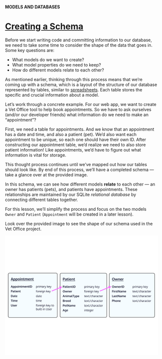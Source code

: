#### MODELS AND DATABASES

# [Creating a Schema](https://www.codecademy.com/paths/build-python-web-apps-with-django/tracks/data-in-django/modules/django-models-and-databases/lessons/django-models-and-databases/exercises/creating-a-schema)

Before we start writing code and committing information to our database, we need to take some time to consider the shape of the data that goes in. 
Some key questions are:
* What models do we want to create?
* What model properties do we need to keep?
* How do different models relate to each other?

As mentioned earlier, thinking through this process means that we’re coming up with a schema, which is a layout of the structure of our database represented by tables, 
similar to [spreadsheets](https://en.wikipedia.org/wiki/Spreadsheet#Usage). 
Each table stores the specific and crucial information about a model.

Let’s work through a concrete example. 
For our web app, we want to create a Vet Office tool to help book appointments. 
So we have to ask ourselves (and/or our developer friends) what information do we need to make an “appointment”?

First, we need a table for appointments. 
And we know that an appointment has a date and time, and also a patient (pet). 
We’d also want each appointment to be unique, so each one should have their own ID. 
After constructing our appointment table, we’d realize we need to also store patient information! 
Like appointments, we’d have to figure out what information is vital for storage.

This thought process continues until we’ve mapped out how our tables should look like. 
By end of this process, we’ll have a completed schema — take a glance over at the provided image.

In this schema, we can see how different models **relate** to each other — an owner has patients (pets), and patients have appointments. 
These relationships are maintained by our SQLite *relational database* by connecting different tables together.

For this lesson, we’ll simplify the process and focus on the two models `Owner` and `Patient` (`Appointment` will be created in a later lesson).

Look over the provided image to see the shape of our schema used in the Vet Office project.

![the shape of our schema](schema_table_transparent.svg)
